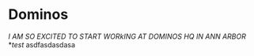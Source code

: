 Dominos
============

*I AM SO EXCITED TO START WORkING AT DOMINOS HQ IN ANN ARBOR*
**test*
asdfasdasdasa